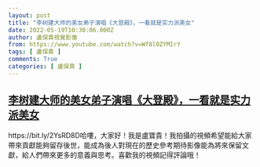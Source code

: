 ```yaml
---
layout: post
title: "李树建大师的美女弟子演唱《大登殿》，一看就是实力派美女"
date: 2022-05-19T10:30:06.000Z
author: 盧保貴視覺影像
from: https://www.youtube.com/watch?v=Wf8l0ZYMIrY
tags: [ 盧保貴 ]
comments: True
categories: [ 盧保貴 ]
---
```

<!--1652956206000-->
[李树建大师的美女弟子演唱《大登殿》，一看就是实力派美女](https://www.youtube.com/watch?v=Wf8l0ZYMIrY)
------

<div>
https://bit.ly/2YsRD8D哈嘍，大家好！我是盧寶貴！我拍攝的視頻希望能給大家帶來貢獻能夠留存後世，能成為後人對現在的歷史參考期待影像能為將來保留文獻，給人們帶來更多的意義與思考。喜歡我的視頻記得評論哦！
</div>
